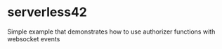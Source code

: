 # serverless42
Simple example that demonstrates how to use authorizer functions with websocket events

